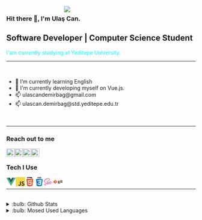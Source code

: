 <img src="https://media.giphy.com/media/102h4wsmCG2s12/giphy.gif?cid=ecf05e47sgvdtoei8pyjl1jyzx7wulwypokgjtu6psf4qnl7&rid=giphy.gif&ct=g" align="right" width="350" height="">

### Hit there :wave:, I'm Ulaş Can.

## Software Developer | Computer Science Student

<font color="aqua">I'am currently studying at Yeditepe University.</font>
<br>

<hr>
<br>

<ul>
  <li>🌱 I’m currently learning English</li>
  <li>🔭 I'm currently developing myself on Vue.js.</li>
  <li>📫 ulascandemirbag@gmail.com</li>
  <li>📫 ulascan.demirbag@std.yeditepe.edu.tr</li>
</ul>

<br>
<hr>

### Reach out to me

[<img height="22" align="left"  width="22" src="https://unpkg.com/simple-icons@v5/icons/linkedin.svg" />][linkedin]
[<img height="22" align="left"  width="22" src="https://unpkg.com/simple-icons@v5/icons/reddit.svg" />][reddit]
[<img height="22" align="left"  width="22" src="https://unpkg.com/simple-icons@v5/icons/twitter.svg" />][twitter]
[<img height="22" align="left" width="22" src="https://unpkg.com/simple-icons@v5/icons/hackerrank.svg" />][hackerrank]

<br>

### Tech I Use

<img width="25" height="25" align="left" src="https://raw.githubusercontent.com/github/explore/80688e429a7d4ef2fca1e82350fe8e3517d3494d/topics/vue/vue.png">
<img width="25" height="25" align="left" src="https://raw.githubusercontent.com/github/explore/80688e429a7d4ef2fca1e82350fe8e3517d3494d/topics/javascript/javascript.png">
<!--<img width="25" height="25" align="left" src="https://raw.githubusercontent.com/github/explore/80688e429a7d4ef2fca1e82350fe8e3517d3494d/topics/typescript/typescript.png">-->
<img width="25" height="25" align="left" src="https://raw.githubusercontent.com/github/explore/80688e429a7d4ef2fca1e82350fe8e3517d3494d/topics/html/html.png">
<img width="25" height="25" align="left" src="https://raw.githubusercontent.com/github/explore/80688e429a7d4ef2fca1e82350fe8e3517d3494d/topics/css/css.png">
<img width="25" height="25" align="left" src="https://raw.githubusercontent.com/github/explore/80688e429a7d4ef2fca1e82350fe8e3517d3494d/topics/sass/sass.png">
<img width="25" height="25" align="left" src="https://raw.githubusercontent.com/github/explore/80688e429a7d4ef2fca1e82350fe8e3517d3494d/topics/git/git.png">



<br>
<hr>
<br>

<details>
<summary>:bulb: Github Stats</summary>
<img src="https://github-readme-stats.vercel.app/api?username=ulascan54&theme=tokyonight">
</details>

<details>
<summary>:bulb: Mosed Used Languages</summary>
<img src="https://github-readme-stats.vercel.app/api/top-langs/?username=ulascan54&layout=compact">
</details>

[reddit]:https://www.reddit.com/user/ulascan54/
[twitter]:https://twitter.com/ulascand54
[linkedin]:https://www.linkedin.com/in/ula%C5%9F-can-demirba%C4%9F-15528815a/
[hackerrank]:https://www.hackerrank.com/ulascandemirbag
